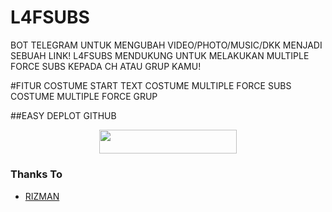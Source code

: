 # L4FSUBS

BOT TELEGRAM UNTUK MENGUBAH VIDEO/PHOTO/MUSIC/DKK MENJADI SEBUAH LINK!
L4FSUBS MENDUKUNG UNTUK MELAKUKAN MULTIPLE FORCE SUBS KEPADA CH ATAU GRUP KAMU!

#FITUR
COSTUME START TEXT
COSTUME MULTIPLE FORCE SUBS
COSTUME MULTIPLE FORCE GRUP

##EASY DEPLOT GITHUB


<p align="center"><a href="https://heroku.com/deploy?template=https://github.com/arkadiaz/L4FSUBS"> <img src="https://img.shields.io/badge/Deploy%20To%20Heroku-blue?style=for-the-badge&logo=heroku" width="220" height="38.45"/></a></p>

### Thanks To
* [RIZMAN](https://github.com/mrismanaziz/)
